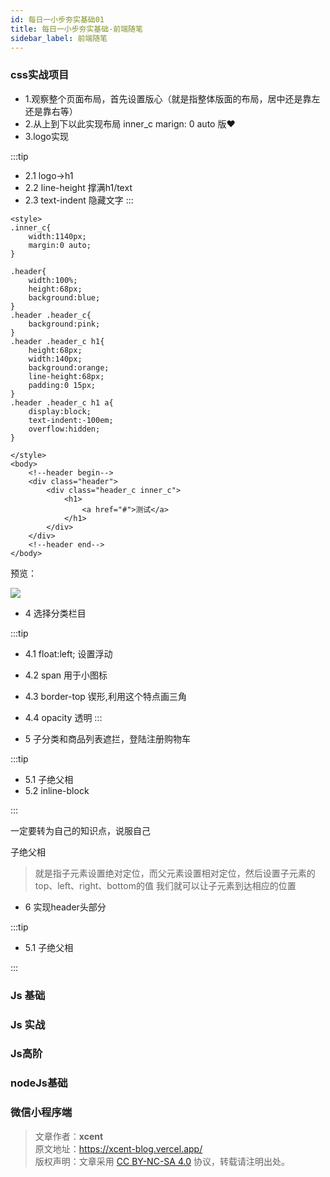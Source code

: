 ```yaml
---
id: 每日一小步夯实基础01
title: 每日一小步夯实基础-前端随笔
sidebar_label: 前端随笔
---
```

### css实战项目 

 - 1.观察整个页面布局，首先设置版心（就是指整体版面的布局，居中还是靠左还是靠右等）
 - 2.从上到下以此实现布局 inner_c  marign: 0 auto 版♥ 
 - 3.logo实现

:::tip
 - 2.1  logo->h1
 - 2.2  line-height 撑满h1/text
 - 2.3  text-indent 隐藏文字
:::
  
``` 
<style>
.inner_c{
	width:1140px;
	margin:0 auto;
}

.header{
	width:100%;
	height:68px;
	background:blue;
}
.header .header_c{ 
	background:pink;
}
.header .header_c h1{
	height:68px;
	width:140px;
	background:orange;  
	line-height:68px;
	padding:0 15px;
}
.header .header_c h1 a{
	display:block;
	text-indent:-100em;
	overflow:hidden;
}

</style>
<body>
	<!--header begin-->
	<div class="header">
		<div class="header_c inner_c">
			<h1>
				<a href="#">测试</a>
			</h1>
		</div>
	</div>
	<!--header end--> 
</body>

 ```

预览：

![](https://gitee.com/gongme/blog-image/raw/master/img/20210318144554.png)


 - 4 选择分类栏目 
 
:::tip
 - 4.1  float:left; 设置浮动
 - 4.2  span 用于小图标
 - 4.3  border-top 锲形,利用这个特点画三角
 - 4.4  opacity 透明
:::



- 5 子分类和商品列表遮拦，登陆注册购物车

:::tip

 - 5.1 子绝父相
 - 5.2 inline-block

:::

一定要转为自己的知识点，说服自己

子绝父相

> 就是指子元素设置绝对定位，而父元素设置相对定位，然后设置子元素的top、left、right、bottom的值
我们就可以让子元素到达相应的位置

- 6  实现header头部分

:::tip

 - 5.1 子绝父相

:::



### Js 基础
 
  
### Js 实战
 

### Js高阶


### nodeJs基础


### 微信小程序端
 


> 文章作者：**xcent**  
> 原文地址：<https://xcent-blog.vercel.app/>  
> 版权声明：文章采用 [CC BY-NC-SA 4.0](https://creativecommons.org/licenses/by/4.0/deed.zh) 协议，转载请注明出处。

